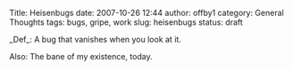 Title: Heisenbugs
date: 2007-10-26 12:44
author: offby1
category: General Thoughts
tags: bugs, gripe, work
slug: heisenbugs
status: draft

\_Def\_: A bug that vanishes when you look at it.

Also: The bane of my existence, today.
